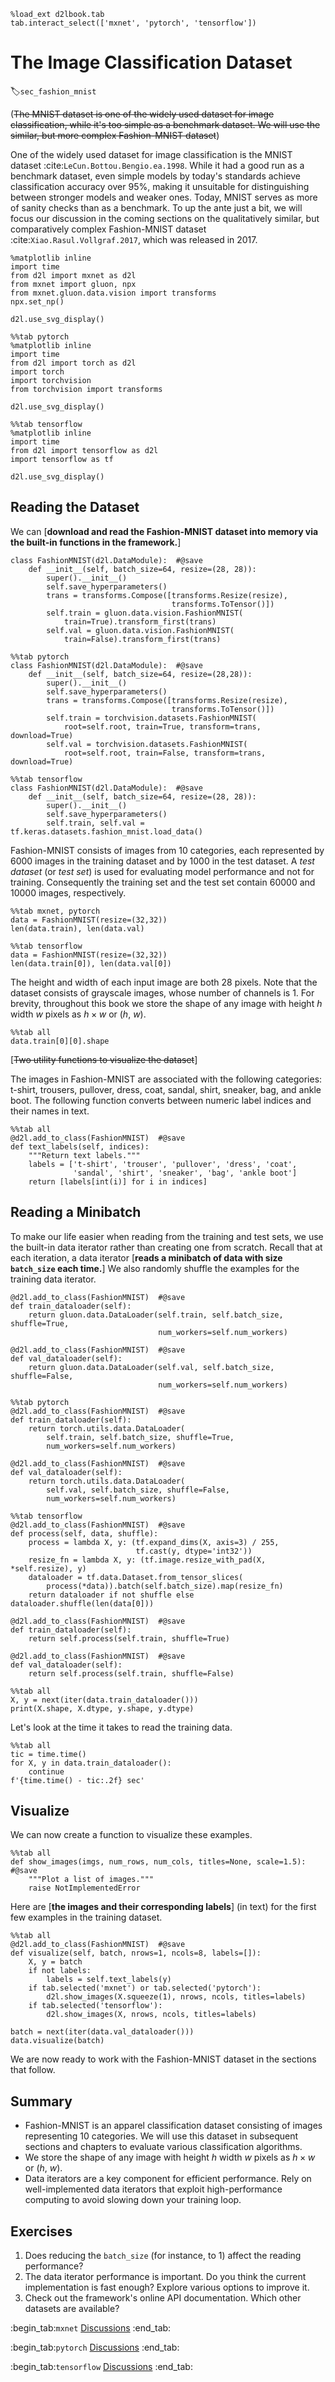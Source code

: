 ```{.python .input  n=1}
%load_ext d2lbook.tab
tab.interact_select(['mxnet', 'pytorch', 'tensorflow'])
```

# The Image Classification Dataset
:label:`sec_fashion_mnist`

(~~The MNIST dataset is one of the widely used dataset for image classification, while it's too simple as a benchmark dataset. We will use the similar, but more complex Fashion-MNIST dataset~~)

One of the widely used dataset for image classification is the  MNIST dataset :cite:`LeCun.Bottou.Bengio.ea.1998`.
While it had a good run as a benchmark dataset,
even simple models by today's standards achieve classification accuracy over 95%,
making it unsuitable for distinguishing between stronger models and weaker ones.
Today, MNIST serves as more of sanity checks than as a benchmark.
To up the ante just a bit, we will focus our discussion in the coming sections
on the qualitatively similar, but comparatively complex Fashion-MNIST
dataset :cite:`Xiao.Rasul.Vollgraf.2017`, which was released in 2017.

```{.python .input}
%matplotlib inline
import time
from d2l import mxnet as d2l
from mxnet import gluon, npx
from mxnet.gluon.data.vision import transforms
npx.set_np()

d2l.use_svg_display()
```

```{.python .input}
%%tab pytorch
%matplotlib inline
import time
from d2l import torch as d2l
import torch
import torchvision
from torchvision import transforms

d2l.use_svg_display()
```

```{.python .input}
%%tab tensorflow
%matplotlib inline
import time
from d2l import tensorflow as d2l
import tensorflow as tf

d2l.use_svg_display()
```

## Reading the Dataset

We can [**download and read the Fashion-MNIST dataset into memory via the built-in functions in the framework.**]

```{.python .input}
class FashionMNIST(d2l.DataModule):  #@save
    def __init__(self, batch_size=64, resize=(28, 28)):
        super().__init__()
        self.save_hyperparameters()
        trans = transforms.Compose([transforms.Resize(resize),
                                    transforms.ToTensor()])
        self.train = gluon.data.vision.FashionMNIST(
            train=True).transform_first(trans)
        self.val = gluon.data.vision.FashionMNIST(
            train=False).transform_first(trans)
```

```{.python .input}
%%tab pytorch
class FashionMNIST(d2l.DataModule):  #@save
    def __init__(self, batch_size=64, resize=(28,28)):
        super().__init__()
        self.save_hyperparameters()
        trans = transforms.Compose([transforms.Resize(resize),
                                    transforms.ToTensor()])
        self.train = torchvision.datasets.FashionMNIST(
            root=self.root, train=True, transform=trans, download=True)
        self.val = torchvision.datasets.FashionMNIST(
            root=self.root, train=False, transform=trans, download=True)
```

```{.python .input}
%%tab tensorflow
class FashionMNIST(d2l.DataModule):  #@save
    def __init__(self, batch_size=64, resize=(28, 28)):
        super().__init__()
        self.save_hyperparameters()
        self.train, self.val = tf.keras.datasets.fashion_mnist.load_data()
```

Fashion-MNIST consists of images from 10 categories, each represented
by 6000 images in the training dataset and by 1000 in the test dataset.
A *test dataset* (or *test set*) is used for evaluating  model performance and not for training.
Consequently the training set and the test set
contain 60000 and 10000 images, respectively.

```{.python .input}
%%tab mxnet, pytorch
data = FashionMNIST(resize=(32,32))
len(data.train), len(data.val)
```

```{.python .input}
%%tab tensorflow
data = FashionMNIST(resize=(32,32))
len(data.train[0]), len(data.val[0])
```

The height and width of each input image are both 28 pixels.
Note that the dataset consists of grayscale images, whose number of channels is 1.
For brevity, throughout this book
we store the shape of any image with height $h$ width $w$ pixels as $h \times w$ or ($h$, $w$).

```{.python .input}
%%tab all
data.train[0][0].shape
```

[~~Two utility functions to visualize the dataset~~]

The images in Fashion-MNIST are associated with the following categories:
t-shirt, trousers, pullover, dress, coat, sandal, shirt, sneaker, bag, and ankle boot.
The following function converts between numeric label indices and their names in text.

```{.python .input}
%%tab all
@d2l.add_to_class(FashionMNIST)  #@save
def text_labels(self, indices):
    """Return text labels."""
    labels = ['t-shirt', 'trouser', 'pullover', 'dress', 'coat',
              'sandal', 'shirt', 'sneaker', 'bag', 'ankle boot']
    return [labels[int(i)] for i in indices]
```

## Reading a Minibatch

To make our life easier when reading from the training and test sets,
we use the built-in data iterator rather than creating one from scratch.
Recall that at each iteration, a data iterator
[**reads a minibatch of data with size `batch_size` each time.**]
We also randomly shuffle the examples for the training data iterator.

```{.python .input}
@d2l.add_to_class(FashionMNIST)  #@save
def train_dataloader(self):
    return gluon.data.DataLoader(self.train, self.batch_size, shuffle=True,
                                 num_workers=self.num_workers)

@d2l.add_to_class(FashionMNIST)  #@save
def val_dataloader(self):
    return gluon.data.DataLoader(self.val, self.batch_size, shuffle=False,
                                 num_workers=self.num_workers)
```

```{.python .input}
%%tab pytorch
@d2l.add_to_class(FashionMNIST)  #@save
def train_dataloader(self):
    return torch.utils.data.DataLoader(
        self.train, self.batch_size, shuffle=True,
        num_workers=self.num_workers)

@d2l.add_to_class(FashionMNIST)  #@save
def val_dataloader(self):
    return torch.utils.data.DataLoader(
        self.val, self.batch_size, shuffle=False,
        num_workers=self.num_workers)
```

```{.python .input}
%%tab tensorflow
@d2l.add_to_class(FashionMNIST)  #@save
def process(self, data, shuffle):
    process = lambda X, y: (tf.expand_dims(X, axis=3) / 255,
                            tf.cast(y, dtype='int32'))
    resize_fn = lambda X, y: (tf.image.resize_with_pad(X, *self.resize), y)
    dataloader = tf.data.Dataset.from_tensor_slices(
        process(*data)).batch(self.batch_size).map(resize_fn)
    return dataloader if not shuffle else dataloader.shuffle(len(data[0]))

@d2l.add_to_class(FashionMNIST)  #@save
def train_dataloader(self):
    return self.process(self.train, shuffle=True)

@d2l.add_to_class(FashionMNIST)  #@save
def val_dataloader(self):
    return self.process(self.train, shuffle=False)
```

```{.python .input}
%%tab all
X, y = next(iter(data.train_dataloader()))
print(X.shape, X.dtype, y.shape, y.dtype)
```

Let's look at the time it takes to read the training data.

```{.python .input}
%%tab all
tic = time.time()
for X, y in data.train_dataloader():
    continue
f'{time.time() - tic:.2f} sec'
```

## Visualize

We can now create a function to visualize these examples.

```{.python .input}
%%tab all
def show_images(imgs, num_rows, num_cols, titles=None, scale=1.5):  #@save
    """Plot a list of images."""
    raise NotImplementedError
```

Here are [**the images and their corresponding labels**] (in text)
for the first few examples in the training dataset.

```{.python .input}
%%tab all
@d2l.add_to_class(FashionMNIST)  #@save
def visualize(self, batch, nrows=1, ncols=8, labels=[]):
    X, y = batch
    if not labels:
        labels = self.text_labels(y)
    if tab.selected('mxnet') or tab.selected('pytorch'):
        d2l.show_images(X.squeeze(1), nrows, ncols, titles=labels)
    if tab.selected('tensorflow'):
        d2l.show_images(X, nrows, ncols, titles=labels)

batch = next(iter(data.val_dataloader()))
data.visualize(batch)
```

We are now ready to work with the Fashion-MNIST dataset in the sections that follow.

## Summary

* Fashion-MNIST is an apparel classification dataset consisting of images representing 10 categories. We will use this dataset in subsequent sections and chapters to evaluate various classification algorithms.
* We store the shape of any image with height $h$ width $w$ pixels as $h \times w$ or ($h$, $w$).
* Data iterators are a key component for efficient performance. Rely on well-implemented data iterators that exploit high-performance computing to avoid slowing down your training loop.


## Exercises

1. Does reducing the `batch_size` (for instance, to 1) affect the reading performance?
1. The data iterator performance is important. Do you think the current implementation is fast enough? Explore various options to improve it.
1. Check out the framework's online API documentation. Which other datasets are available?

:begin_tab:`mxnet`
[Discussions](https://discuss.d2l.ai/t/48)
:end_tab:

:begin_tab:`pytorch`
[Discussions](https://discuss.d2l.ai/t/49)
:end_tab:

:begin_tab:`tensorflow`
[Discussions](https://discuss.d2l.ai/t/224)
:end_tab:
